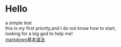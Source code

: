 # Hello
a simple test  
this is my first priority,and I do not know how to start,  
looking for a big god to help me!  
[markdown基本语法](./markdown基本语法.md "link")
